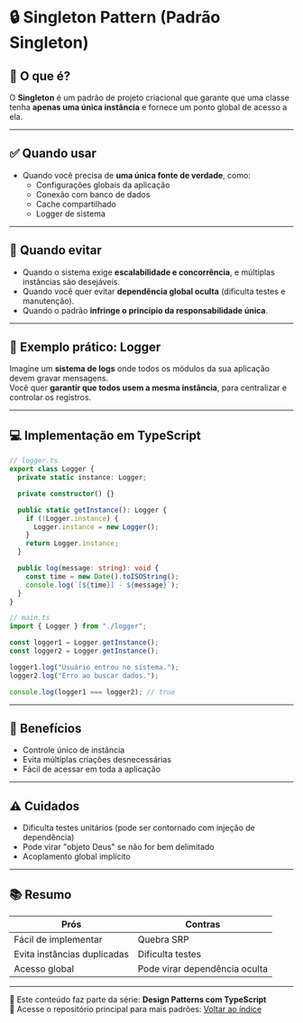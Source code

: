 # 🔒 Singleton Pattern (Padrão Singleton)

## 🧠 O que é?

O **Singleton** é um padrão de projeto criacional que garante que uma classe tenha **apenas uma única instância** e fornece um ponto global de acesso a ela.

---

## ✅ Quando usar

- Quando você precisa de **uma única fonte de verdade**, como:
  - Configurações globais da aplicação
  - Conexão com banco de dados
  - Cache compartilhado
  - Logger de sistema

---

## 🚫 Quando evitar

- Quando o sistema exige **escalabilidade e concorrência**, e múltiplas instâncias são desejáveis.
- Quando você quer evitar **dependência global oculta** (dificulta testes e manutenção).
- Quando o padrão **infringe o princípio da responsabilidade única**.

---

## 🧩 Exemplo prático: Logger

Imagine um **sistema de logs** onde todos os módulos da sua aplicação devem gravar mensagens.  
Você quer **garantir que todos usem a mesma instância**, para centralizar e controlar os registros.

---

## 💻 Implementação em TypeScript

```ts
// logger.ts
export class Logger {
  private static instance: Logger;

  private constructor() {}

  public static getInstance(): Logger {
    if (!Logger.instance) {
      Logger.instance = new Logger();
    }
    return Logger.instance;
  }

  public log(message: string): void {
    const time = new Date().toISOString();
    console.log(`[${time}] - ${message}`);
  }
}
```

```ts
// main.ts
import { Logger } from "./logger";

const logger1 = Logger.getInstance();
const logger2 = Logger.getInstance();

logger1.log("Usuário entrou no sistema.");
logger2.log("Erro ao buscar dados.");

console.log(logger1 === logger2); // true
```

---

## 🧪 Benefícios

- Controle único de instância
- Evita múltiplas criações desnecessárias
- Fácil de acessar em toda a aplicação

---

## ⚠️ Cuidados

- Dificulta testes unitários (pode ser contornado com injeção de dependência)
- Pode virar "objeto Deus" se não for bem delimitado
- Acoplamento global implícito

---

## 📚 Resumo

| Prós                        | Contras                         |
|-----------------------------|----------------------------------|
| Fácil de implementar        | Quebra SRP                      |
| Evita instâncias duplicadas | Dificulta testes                |
| Acesso global               | Pode virar dependência oculta  |

---

🎥 Este conteúdo faz parte da série: **Design Patterns com TypeScript**  
🔗 Acesse o repositório principal para mais padrões: [Voltar ao índice](../README.md)
